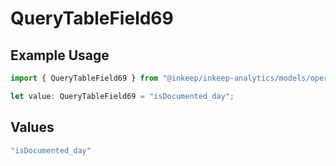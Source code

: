 # QueryTableField69

## Example Usage

```typescript
import { QueryTableField69 } from "@inkeep/inkeep-analytics/models/operations";

let value: QueryTableField69 = "isDocumented_day";
```

## Values

```typescript
"isDocumented_day"
```